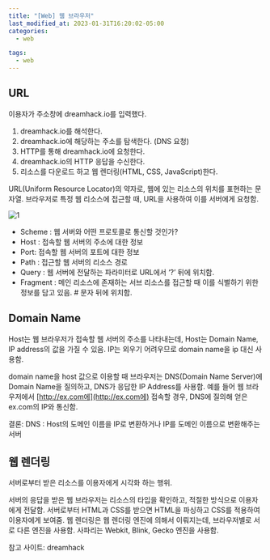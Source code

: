 ```yaml
---
title: "[Web] 웹 브라우저"
last_modified_at: 2023-01-31T16:20:02-05:00
categories:
  - web

tags:
  - web
---
```



## URL

이용자가 주소창에 dreamhack.io를 입력했다. 

1. dreamhack.io를 해석한다. 
2. dreamhack.io에 해당하는 주소를 탐색한다. (DNS 요청)
3. HTTP를 통해 dreamhack.io에 요청한다.
4. dreamhack.io의 HTTP 응답을 수신한다.
5. 리소스를 다운로드 하고 웹 렌더링(HTML, CSS, JavaScript)한다.

URL(Uniform Resource Locator)의 약자로, 웹에 있는 리소스의 위치를 표현하는 문자열. 브라우저로 특정 웹 리소스에 접근할 때, URL을 사용하여 이를 서버에게 요청함. 

![1](https://user-images.githubusercontent.com/63995044/215790726-00440051-dd10-4826-a617-17fd7fa6e860.png)

- Scheme : 웹 서버와 어떤 프로토콜로 통신할 것인가?
- Host : 접속할 웹 서버의 주소에 대한 정보
- Port: 접속할 웹 서버의 포트에 대한 정보
- Path : 접근할 웹 서버의 리소스 경로
- Query : 웹 서버에 전달하는 파라미터로 URL에서 ‘?’ 뒤에 위치함.
- Fragment : 메인 리소스에 존재하는 서브 리소스를 접근할 때 이를 식별하기 위한 정보를 담고 있음. # 문자 뒤에 위치함.

## Domain Name

Host는 웹 브라우저가 접속할 웹 서버의 주소를 나타내는데, Host는 Domain Name, IP address의 값을 가질 수 있음. IP는 외우기 어려우므로 domain name을 ip 대신 사용함. 

domain name을 host 값으로 이용할 때 브라우저는 DNS(Domain Name Server)에 Domain Name을 질의하고, DNS가 응답한 IP Address를 사용함. 예를 들어 웹 브라우저에서 [http://ex.com에](http://ex.com에) 접속할 경우, DNS에 질의해 얻은 ex.com의 IP와 통신함. 

결론: DNS : Host의 도메인 이름을 IP로 변환하거나 IP를 도메인 이름으로 변환해주는 서버

## 웹 렌더링

서버로부터 받은 리소스를 이용자에게 시각화 하는 행위. 

서버의 응답을 받은 웹 브라우저는 리소스의 타입을 확인하고, 적절한 방식으로 이용자에게 전달함. 서버로부터 HTML과 CSS를 받으면 HTML을 파싱하고 CSS를 적용하여 이용자에게 보여줌. 웹 렌더링은 웹 렌더링 엔진에 의해서 이뤄지는데, 브라우저별로 서로 다른 엔진을 사용함. 사파리는 Webkit, Blink, Gecko 엔진을 사용함.


참고 사이트: dreamhack
